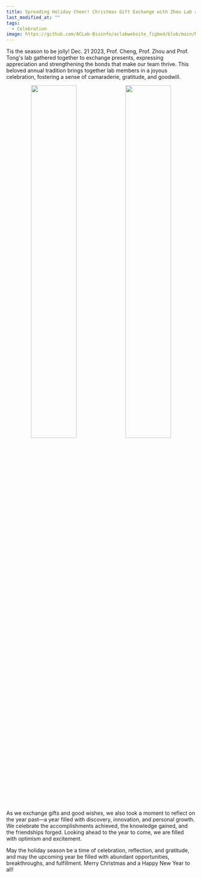 ```yaml
---
title: Spreading Holiday Cheer! Christmas Gift Exchange with Zhou Lab and Tong Lab
last_modified_at: ""
tags: 
  - Celebration
image: https://github.com/ACLab-Bioinfo/aclabwebsite_figbed/blob/main/News/2023/xmas1.jpeg?raw=true
---
```


Tis the season to be jolly! Dec. 21 2023, Prof. Cheng, Prof. Zhou and Prof. Tong's lab gathered together to exchange presents, expressing appreciation and strengthening the bonds that make our team thrive. This beloved annual tradition brings together lab members in a joyous celebration, fostering a sense of camaraderie, gratitude, and goodwill.

<p align="center" width="95%">
    <img width="49%" src="https://github.com/ACLab-Bioinfo/aclabwebsite_figbed/blob/main/News/2023/xmas1.jpeg?raw=true">
    <img width="49%" src="https://github.com/ACLab-Bioinfo/aclabwebsite_figbed/blob/main/News/2023/Xmas2.jpeg?raw=true">
</p>

As we exchange gifts and good wishes, we also took a moment to reflect on the year past—a year filled with discovery, innovation, and personal growth. We celebrate the accomplishments achieved, the knowledge gained, and the friendships forged. Looking ahead to the year to come, we are filled with optimism and excitement. 

May the holiday season be a time of celebration, reflection, and gratitude, and may the upcoming year be filled with abundant opportunities, breakthroughs, and fulfillment. Merry Christmas and a Happy New Year to all!